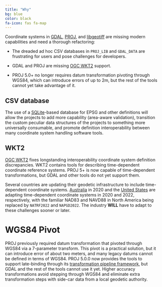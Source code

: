 ```yaml
---
title: "Why"
bg: blue
color: black
fa-icon: fas fa-map
---
```


Coordinate systems in [GDAL](http://gdal.org), [PROJ](https://proj4.org), and
[libgeotiff](https://trac.osgeo.org/geotiff/) are missing modern capabilities
and need a thorough refactoring:

* The dreaded ad hoc CSV databases in `PROJ_LIB` and `GDAL_DATA` are frustrating
for users and pose challenges for developers.

* GDAL and PROJ are missing [OGC WKT2](http://docs.opengeospatial.org/is/12-063r5/12-063r5.html) support.

* PROJ 5.0+ no longer requires datum transformation pivoting through WGS84, which
  can introduce errors of up to 2m, but the rest of the tools cannot yet take
  advantage of it.

## CSV database

The use of a [SQLite](https://www.sqlite.org/index.html)-based database for
EPSG and other definitions will allow the projects to add more capability
(area-aware validation), transition the custom peculiar data structures of the
projects to something more universally consumable, and promote definition
interoperability between many coordinate system handling software tools.

## WKT2

[OGC WKT2](http://docs.opengeospatial.org/is/12-063r5/12-063r5.html)  fixes
longstanding interoperability coordinate system definition discrepancies.
WKT2 contains tools for describing time-dependent coordinate reference systems.
PROJ 5+ is now capable of time-dependent transformations, but GDAL and other
tools do not yet support them.

Several countries are updating their geodetic infrastructure to include
time-dependent coordinate systems. [Australia](http://www.ga.gov.au/scientific-topics/positioning-navigation/datum-modernisation)
in 2020 and the [United States](https://www.ngs.noaa.gov/datums/newdatums/index.shtml) are
adapting time-dependent coordinate systems in 2020 and 2022, respectively,
with the familiar NAD83 and NAVD88 in North America being replaced by `NATRF2022` and `NAPGD2022`.
The industry **WILL** have to adapt to these challenges
sooner or later.

# WGS84 Pivot

PROJ previously required datum transformation that pivoted through WGS84 via a
7-parameter transform.  This pivot is a practical solution, but it can
introduce error of about two meters, and many legacy datums cannot be defined
in terms of WGS84. PROJ 5.0.0 now provides the tools to support late-binding
through its [transformation pipeline
framework](https://proj4.org/usage/transformation.html#geodetic-transformation),
but GDAL and the rest of the tools cannot use it yet. Higher accuracy
transformations avoid stepping through WGS84 and eliminate extra
transformation steps with side-car data from a local geodetic authority.
